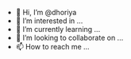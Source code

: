 - 👋 Hi, I’m @dhoriya
- 👀 I’m interested in ...
- 🌱 I’m currently learning ...
- 💞️ I’m looking to collaborate on ...
- 📫 How to reach me ...

<!---
dhoriya/dhoriya is a ✨ special ✨ repository because its `README.md` (this file) appears on your GitHub profile.
You can click the Preview link to take a look at your changes.
--->
